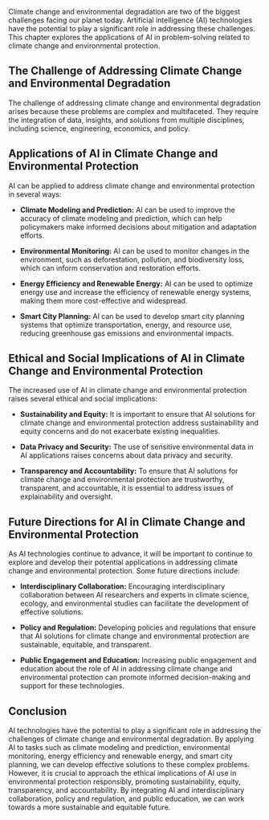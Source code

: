 
Climate change and environmental degradation are two of the biggest challenges facing our planet today. Artificial intelligence (AI) technologies have the potential to play a significant role in addressing these challenges. This chapter explores the applications of AI in problem-solving related to climate change and environmental protection.

The Challenge of Addressing Climate Change and Environmental Degradation
------------------------------------------------------------------------

The challenge of addressing climate change and environmental degradation arises because these problems are complex and multifaceted. They require the integration of data, insights, and solutions from multiple disciplines, including science, engineering, economics, and policy.

Applications of AI in Climate Change and Environmental Protection
-----------------------------------------------------------------

AI can be applied to address climate change and environmental protection in several ways:

* **Climate Modeling and Prediction:** AI can be used to improve the accuracy of climate modeling and prediction, which can help policymakers make informed decisions about mitigation and adaptation efforts.

* **Environmental Monitoring:** AI can be used to monitor changes in the environment, such as deforestation, pollution, and biodiversity loss, which can inform conservation and restoration efforts.

* **Energy Efficiency and Renewable Energy:** AI can be used to optimize energy use and increase the efficiency of renewable energy systems, making them more cost-effective and widespread.

* **Smart City Planning:** AI can be used to develop smart city planning systems that optimize transportation, energy, and resource use, reducing greenhouse gas emissions and environmental impacts.

Ethical and Social Implications of AI in Climate Change and Environmental Protection
------------------------------------------------------------------------------------

The increased use of AI in climate change and environmental protection raises several ethical and social implications:

* **Sustainability and Equity:** It is important to ensure that AI solutions for climate change and environmental protection address sustainability and equity concerns and do not exacerbate existing inequalities.

* **Data Privacy and Security:** The use of sensitive environmental data in AI applications raises concerns about data privacy and security.

* **Transparency and Accountability:** To ensure that AI solutions for climate change and environmental protection are trustworthy, transparent, and accountable, it is essential to address issues of explainability and oversight.

Future Directions for AI in Climate Change and Environmental Protection
-----------------------------------------------------------------------

As AI technologies continue to advance, it will be important to continue to explore and develop their potential applications in addressing climate change and environmental protection. Some future directions include:

* **Interdisciplinary Collaboration:** Encouraging interdisciplinary collaboration between AI researchers and experts in climate science, ecology, and environmental studies can facilitate the development of effective solutions.

* **Policy and Regulation:** Developing policies and regulations that ensure that AI solutions for climate change and environmental protection are sustainable, equitable, and transparent.

* **Public Engagement and Education:** Increasing public engagement and education about the role of AI in addressing climate change and environmental protection can promote informed decision-making and support for these technologies.

Conclusion
----------

AI technologies have the potential to play a significant role in addressing the challenges of climate change and environmental degradation. By applying AI to tasks such as climate modeling and prediction, environmental monitoring, energy efficiency and renewable energy, and smart city planning, we can develop effective solutions to these complex problems. However, it is crucial to approach the ethical implications of AI use in environmental protection responsibly, promoting sustainability, equity, transparency, and accountability. By integrating AI and interdisciplinary collaboration, policy and regulation, and public education, we can work towards a more sustainable and equitable future.

